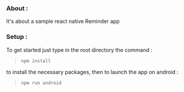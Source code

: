 ### About : 
It's about a sample react native Reminder app 

### Setup : 
To get started just type in the root directory the command : 
> ``` npm install ```

to install the necessary packages, then to launch the app on android : 
> ``` npm run android ```